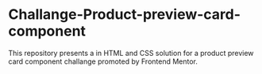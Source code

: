 # Challange-Product-preview-card-component
This repository presents a in HTML and CSS solution for a product preview card component challange promoted by Frontend Mentor. 
